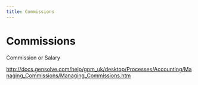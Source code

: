 ```yaml
---
title: Commissions
---
```


# Commissions

Commission or Salary

http://docs.gensolve.com/help/gpm_uk/desktop/Processes/Accounting/Managing_Commissions/Managing_Commissions.htm
